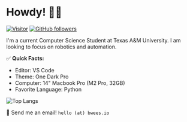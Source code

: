 # Howdy! 👋🏻

[![Visitor](https://visitor-badge.laobi.icu/badge?page_id=bwees.bwees)](https://github.com/bwees) [![GitHub followers](https://img.shields.io/github/followers/bwees.svg?style=social&label=Follow)](https://github.com/bwees?tab=followers)

I'm a current Computer Science Student at Texas A&M University. I am looking to focus on robotics and automation.

✅ **Quick Facts:**
- Editor: VS Code
- Theme: One Dark Pro
- Computer: 14" Macbook Pro (M2 Pro, 32GB)
- Favorite Language: Python

![Top Langs](https://github-readme-stats.vercel.app/api/top-langs/?username=bwees&layout=compact&hide=css,jupyter%20notebook,c&theme=one_dark_pro)

📨 Send me an email! `hello (at) bwees.io`
